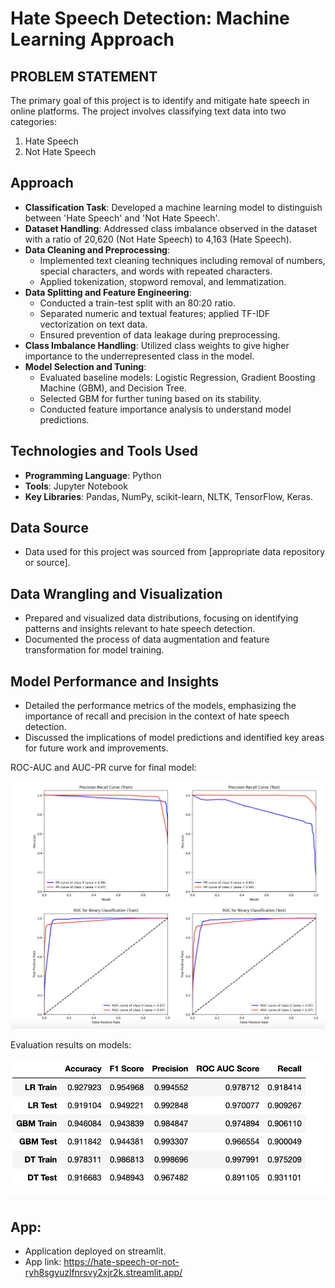 
# Hate Speech Detection: Machine Learning Approach

## PROBLEM STATEMENT
The primary goal of this project is to identify and mitigate hate speech in online platforms. The project involves classifying text data into two categories:

1) Hate Speech
2) Not Hate Speech

## Approach

- **Classification Task**: Developed a machine learning model to distinguish between 'Hate Speech' and 'Not Hate Speech'.
- **Dataset Handling**: Addressed class imbalance observed in the dataset with a ratio of 20,620 (Not Hate Speech) to 4,163 (Hate Speech).
- **Data Cleaning and Preprocessing**:
  - Implemented text cleaning techniques including removal of numbers, special characters, and words with repeated characters.
  - Applied tokenization, stopword removal, and lemmatization.
- **Data Splitting and Feature Engineering**:
  - Conducted a train-test split with an 80:20 ratio.
  - Separated numeric and textual features; applied TF-IDF vectorization on text data.
  - Ensured prevention of data leakage during preprocessing.
- **Class Imbalance Handling**: Utilized class weights to give higher importance to the underrepresented class in the model.
- **Model Selection and Tuning**:
  - Evaluated baseline models: Logistic Regression, Gradient Boosting Machine (GBM), and Decision Tree.
  - Selected GBM for further tuning based on its stability.
  - Conducted feature importance analysis to understand model predictions.

## Technologies and Tools Used 
- **Programming Language**: Python
- **Tools**: Jupyter Notebook
- **Key Libraries**: Pandas, NumPy, scikit-learn, NLTK, TensorFlow, Keras.

## Data Source
- Data used for this project was sourced from [appropriate data repository or source].

## Data Wrangling and Visualization
- Prepared and visualized data distributions, focusing on identifying patterns and insights relevant to hate speech detection.
- Documented the process of data augmentation and feature transformation for model training.

## Model Performance and Insights
- Detailed the performance metrics of the models, emphasizing the importance of recall and precision in the context of hate speech detection.
- Discussed the implications of model predictions and identified key areas for future work and improvements.

ROC-AUC and AUC-PR curve for final model:

![alt text](https://github.com/fahadmehfooz/Hate-Speech-Or-Not/blob/main/AUC-%20PR.png)


Evaluation results on models:

![alt text](https://github.com/fahadmehfooz/Hate-Speech-Or-Not/blob/main/results.png)


## App:

- Application deployed on streamlit.
- App link: https://hate-speech-or-not-ryh8sgyuzlfnrsvy2xjr2k.streamlit.app/
